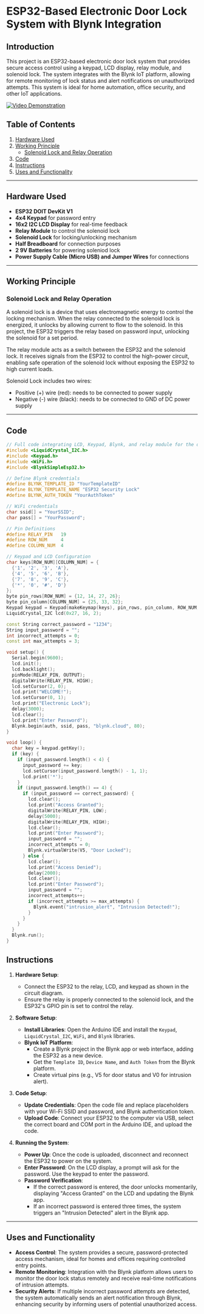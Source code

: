 # ESP32-Based Electronic Door Lock System with Blynk Integration

## Introduction
This project is an ESP32-based electronic door lock system that provides secure access control using a keypad, LCD display, relay module, and solenoid lock. The system integrates with the Blynk IoT platform, allowing for remote monitoring of lock status and alert notifications on unauthorized attempts. This system is ideal for home automation, office security, and other IoT applications.

[![Video Demonstration](https://github.com/gurkaran-singh1/ESP32-Soleniod-keypad-door-lock-system/blob/main/images/ESP32Proj.JPG)](https://seneca-my.sharepoint.com/:v:/g/personal/gurkaran-singh1_myseneca_ca/EdOMYshiMhtDp-pF4wCRwZAB-zZ4hN-iVrxcuteNEMH0LQ?e=qgxDds&nav=eyJyZWZlcnJhbEluZm8iOnsicmVmZXJyYWxBcHAiOiJTdHJlYW1XZWJBcHAiLCJyZWZlcnJhbFZpZXciOiJTaGFyZURpYWxvZy1MaW5rIiwicmVmZXJyYWxBcHBQbGF0Zm9ybSI6IldlYiIsInJlZmVycmFsTW9kZSI6InZpZXcifX0%3D)

## Table of Contents
1. [Hardware Used](#hardware-used)
2. [Working Principle](#working-principle)
   - [Solenoid Lock and Relay Operation](#solenoid-lock-and-relay-operation)
3. [Code](#code)
4. [Instructions](#instructions)
5. [Uses and Functionality](#uses-and-functionality)

---

## Hardware Used
- **ESP32 DOIT DevKit V1**
- **4x4 Keypad** for password entry
- **16x2 I2C LCD Display** for real-time feedback
- **Relay Module** to control the solenoid lock
- **Solenoid Lock** for locking/unlocking mechanism
- **Half Breadboard** for connection purposes
- **2 9V Batteries** for powering soleniod lock
- **Power Supply Cable (Micro USB) and Jumper Wires** for connections

---

## Working Principle

### Solenoid Lock and Relay Operation
A solenoid lock is a device that uses electromagnetic energy to control the locking mechanism. When the relay connected to the solenoid lock is energized, it unlocks by allowing current to flow to the solenoid. In this project, the ESP32 triggers the relay based on password input, unlocking the solenoid for a set period.

The relay module acts as a switch between the ESP32 and the solenoid lock. It receives signals from the ESP32 to control the high-power circuit, enabling safe operation of the solenoid lock without exposing the ESP32 to high current loads.

Solenoid Lock includes two wires:
- Positive (+) wire (red): needs to be connected to power supply
- Negative (-) wire (black): needs to be connected to GND of DC power supply

---

## Code
```cpp
// Full code integrating LCD, Keypad, Blynk, and relay module for the door lock system
#include <LiquidCrystal_I2C.h>
#include <Keypad.h>
#include <WiFi.h>
#include <BlynkSimpleEsp32.h>

// Define Blynk credentials
#define BLYNK_TEMPLATE_ID "YourTemplateID"
#define BLYNK_TEMPLATE_NAME "ESP32 Security Lock"
#define BLYNK_AUTH_TOKEN "YourAuthToken"

// WiFi credentials
char ssid[] = "YourSSID";
char pass[] = "YourPassword";

// Pin Definitions
#define RELAY_PIN   19
#define ROW_NUM     4
#define COLUMN_NUM  4

// Keypad and LCD Configuration
char keys[ROW_NUM][COLUMN_NUM] = {
  {'1', '2', '3', 'A'},
  {'4', '5', '6', 'B'},
  {'7', '8', '9', 'C'},
  {'*', '0', '#', 'D'}
};
byte pin_rows[ROW_NUM] = {12, 14, 27, 26};
byte pin_column[COLUMN_NUM] = {25, 33, 32};
Keypad keypad = Keypad(makeKeymap(keys), pin_rows, pin_column, ROW_NUM, COLUMN_NUM);
LiquidCrystal_I2C lcd(0x27, 16, 2);

const String correct_password = "1234";
String input_password = "";
int incorrect_attempts = 0;
const int max_attempts = 3;

void setup() {
  Serial.begin(9600);
  lcd.init();
  lcd.backlight();
  pinMode(RELAY_PIN, OUTPUT);
  digitalWrite(RELAY_PIN, HIGH);
  lcd.setCursor(2, 0);
  lcd.print("WELCOME!");
  lcd.setCursor(0, 1);
  lcd.print("Electronic Lock");
  delay(3000);
  lcd.clear();
  lcd.print("Enter Password");
  Blynk.begin(auth, ssid, pass, "blynk.cloud", 80);
}

void loop() {
  char key = keypad.getKey();
  if (key) {
    if (input_password.length() < 4) {
      input_password += key;
      lcd.setCursor(input_password.length() - 1, 1);
      lcd.print('*');
    }
    if (input_password.length() == 4) {
      if (input_password == correct_password) {
        lcd.clear();
        lcd.print("Access Granted");
        digitalWrite(RELAY_PIN, LOW);
        delay(5000);
        digitalWrite(RELAY_PIN, HIGH);
        lcd.clear();
        lcd.print("Enter Password");
        input_password = "";
        incorrect_attempts = 0;
        Blynk.virtualWrite(V5, "Door Locked");
      } else {
        lcd.clear();
        lcd.print("Access Denied");
        delay(2000);
        lcd.clear();
        lcd.print("Enter Password");
        input_password = "";
        incorrect_attempts++;
        if (incorrect_attempts >= max_attempts) {
          Blynk.event("intrusion_alert", "Intrusion Detected!");
        }
      }
    }
  }
  Blynk.run();
}
```

## Instructions

1. **Hardware Setup**:
   - Connect the ESP32 to the relay, LCD, and keypad as shown in the circuit diagram.
   - Ensure the relay is properly connected to the solenoid lock, and the ESP32's GPIO pin is set to control the relay.

2. **Software Setup**:
   - **Install Libraries**: Open the Arduino IDE and install the `Keypad`, `LiquidCrystal_I2C`, `WiFi`, and `Blynk` libraries.
   - **Blynk IoT Platform**:
     - Create a Blynk project in the Blynk app or web interface, adding the ESP32 as a new device.
     - Get the `Template ID`, `Device Name`, and `Auth Token` from the Blynk platform.
     - Create virtual pins (e.g., V5 for door status and V0 for intrusion alert).

3. **Code Setup**:
   - **Update Credentials**: Open the code file and replace placeholders with your Wi-Fi SSID and password, and Blynk authentication token.
   - **Upload Code**: Connect your ESP32 to the computer via USB, select the correct board and COM port in the Arduino IDE, and upload the code.

4. **Running the System**:
   - **Power Up**: Once the code is uploaded, disconnect and reconnect the ESP32 to power on the system.
   - **Enter Password**: On the LCD display, a prompt will ask for the password. Use the keypad to enter the password.
   - **Password Verification**:
     - If the correct password is entered, the door unlocks momentarily, displaying "Access Granted" on the LCD and updating the Blynk app.
     - If an incorrect password is entered three times, the system triggers an "Intrusion Detected" alert in the Blynk app.

---

## Uses and Functionality

- **Access Control**: The system provides a secure, password-protected access mechanism, ideal for homes and offices requiring controlled entry points.
- **Remote Monitoring**: Integration with the Blynk platform allows users to monitor the door lock status remotely and receive real-time notifications of intrusion attempts.
- **Security Alerts**: If multiple incorrect password attempts are detected, the system automatically sends an alert notification through Blynk, enhancing security by informing users of potential unauthorized access.
